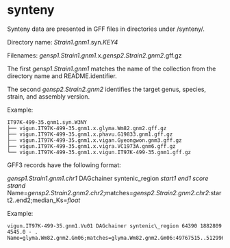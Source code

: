 # synteny

Synteny data are presented in GFF files in directories under /synteny/.

Directory name: _Strain1.gnm1_.syn._KEY4_

Filenames: _gensp1.Strain1.gnm1_.x._gensp2.Strain2.gnm2_.gff.gz

The first _gensp1.Strain1.gnm1_ matches the name of the collection from the directory name and README.identifier.

The second _gensp2.Strain2.gnm2_ identifies the target genus, species, strain, and assembly version.

Example:
```
IT97K-499-35.gnm1.syn.W3NY
├── vigun.IT97K-499-35.gnm1.x.glyma.Wm82.gnm2.gff.gz
├── vigun.IT97K-499-35.gnm1.x.phavu.G19833.gnm1.gff.gz
├── vigun.IT97K-499-35.gnm1.x.vigan.Gyeongwon.gnm3.gff.gz
├── vigun.IT97K-499-35.gnm1.x.vigra.VC1973A.gnm6.gff.gz
└── vigun.IT97K-499-35.gnm1.x.vigun.IT97K-499-35.gnm1.gff.gz
```
GFF3 records have the following format:

_gensp1.Strain1.gnm1.chr1_ DAGchainer syntenic\_region _start1_ _end1_ _score_ _strand_ Name=_gensp2.Strain2.gnm2.chr2_;matches=_gensp2.Strain2.gnm2.chr2_:start2..end2;median_Ks=_float_

Example:
```
vigun.IT97K-499-35.gnm1.Vu01 DAGchainer syntenic\_region 64390 1882809 4545.0 - . Name=glyma.Wm82.gnm2.Gm06;matches=glyma.Wm82.gnm2.Gm06:49767515..51299643;median_Ks=0.3641
```
